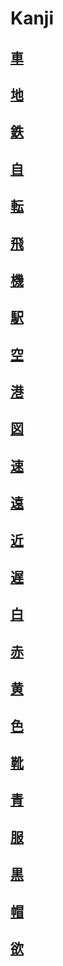 # Kanji
## [車](Vocabulary/車.md)
## [地](Kanji/kanji-dict/地.md)
## [鉄](Kanji/kanji-dict/鉄.md)
## [自](Kanji/kanji-dict/自.md)
## [転](Kanji/kanji-dict/転.md)
## [飛](Kanji/kanji-dict/飛.md)
## [機](Kanji/kanji-dict/機.md)
## [駅](Vocabulary/駅.md)
## [空](Kanji/kanji-dict/空.md)
## [港](Kanji/kanji-dict/港.md)
## [図](Kanji/kanji-dict/図.md)
## [速](Kanji/kanji-dict/速.md)
## [遠](Kanji/temp-kanji/遠.md)
## [近](Kanji/kanji-dict/近.md)
## [遅](Kanji/kanji-dict/遅.md)
## [白](Kanji/kanji-dict/白.md)
## [赤](Kanji/kanji-dict/赤.md)
## [黄](Kanji/temp-kanji/黄.md)
## [色](Vocabulary/色.md)
## [靴](Vocabulary/靴.md)
## [青](Kanji/kanji-dict/青.md)
## [服](Vocabulary/服.md)
## [黒](Kanji/temp-kanji/黒.md)
## [帽](Kanji/kanji-dict/帽.md)
## [欲](Kanji/temp-kanji/欲.md)